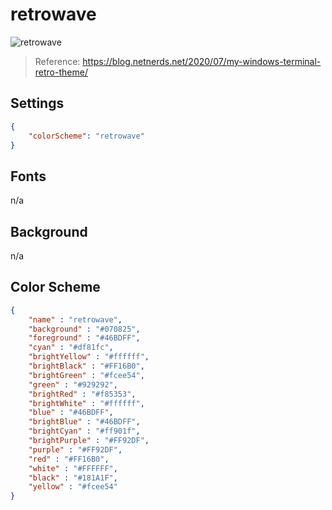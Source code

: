 # retrowave

![retrowave](../images/retrowave.png)

> Reference: https://blog.netnerds.net/2020/07/my-windows-terminal-retro-theme/

## Settings

```json
{
    "colorScheme": "retrowave"
}
```

## Fonts

n/a

## Background

n/a

## Color Scheme

```json
{
    "name" : "retrowave",
    "background" : "#070825",
    "foreground" : "#46BDFF",
    "cyan" : "#df81fc",
    "brightYellow" : "#ffffff",
    "brightBlack" : "#FF16B0",
    "brightGreen" : "#fcee54",
    "green" : "#929292",
    "brightRed" : "#f85353",
    "brightWhite" : "#ffffff",
    "blue" : "#46BDFF",
    "brightBlue" : "#46BDFF",
    "brightCyan" : "#ff901f",
    "brightPurple" : "#FF92DF",
    "purple" : "#FF92DF",
    "red" : "#FF16B0",
    "white" : "#FFFFFF",
    "black" : "#181A1F",
    "yellow" : "#fcee54"
}
```
